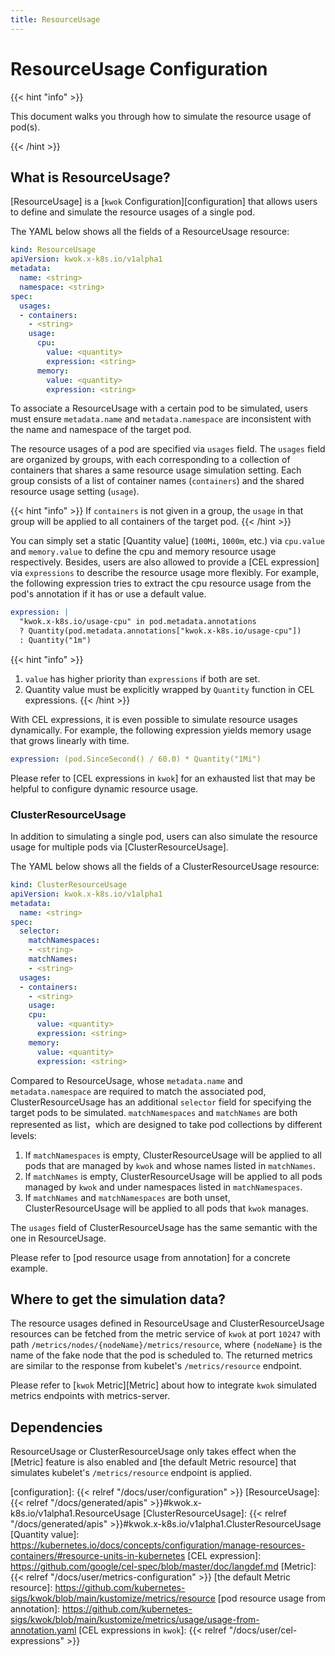 ```yaml
---
title: ResourceUsage
---
```


# ResourceUsage Configuration

{{< hint "info" >}}

This document walks you through how to simulate the resource usage of pod(s).

{{< /hint >}}

## What is ResourceUsage?

[ResourceUsage] is a [`kwok` Configuration][configuration] that allows users to define and simulate the resource usages of a single pod.

The YAML below shows all the fields of a ResourceUsage resource:

``` yaml
kind: ResourceUsage
apiVersion: kwok.x-k8s.io/v1alpha1
metadata:
  name: <string>
  namespace: <string>
spec:
  usages:
  - containers:
    - <string>
    usage:
      cpu:
        value: <quantity>
        expression: <string>
      memory:
        value: <quantity>
        expression: <string>
```

To associate a ResourceUsage with a certain pod to be simulated, users must ensure `metadata.name` and `metadata.namespace` 
are inconsistent with the name and namespace of the target pod.

The resource usages of a pod are specified via `usages` field.
The `usages` field are organized by groups, with each corresponding to a collection of containers that shares a same resource usage simulation setting.
Each group consists of a list of container names (`containers`) and the shared resource usage setting (`usage`).

{{< hint "info" >}}
If `containers` is not given in a group, the `usage` in that group will be applied to all containers of the target pod.
{{< /hint >}}

You can simply set a static [Quantity value] (`100Mi`, `1000m`, etc.) via `cpu.value` and `memory.value` to define the cpu and memory resource usage respectively.
Besides, users are also allowed to provide a [CEL expression] via `expressions` to describe the resource usage more flexibly. For example,
the following expression tries to extract the cpu resource usage from the pod's annotation if it has or use a default value.

```yaml
expression: |
  "kwok.x-k8s.io/usage-cpu" in pod.metadata.annotations
  ? Quantity(pod.metadata.annotations["kwok.x-k8s.io/usage-cpu"])
  : Quantity("1m")
```

{{< hint "info" >}}
1. `value` has higher priority than `expressions` if both are set.
2. Quantity value must be explicitly wrapped by `Quantity` function in CEL expressions.
{{< /hint >}}

With CEL expressions, it is even possible to simulate resource usages dynamically. For example, the following expression
yields memory usage that grows linearly with time.
```yaml
expression: (pod.SinceSecond() / 60.0) * Quantity("1Mi")
```
Please refer to [CEL expressions in `kwok`] for an exhausted list that may be helpful to configure dynamic resource usage.


### ClusterResourceUsage

In addition to simulating a single pod, users can also simulate the resource usage for multiple pods via [ClusterResourceUsage].

The YAML below shows all the fields of a ClusterResourceUsage resource:

``` yaml
kind: ClusterResourceUsage
apiVersion: kwok.x-k8s.io/v1alpha1
metadata:
  name: <string>
spec:
  selector:
    matchNamespaces:
    - <string>
    matchNames:
    - <string>
  usages:
  - containers:
    - <string>
    usage:
    cpu:
      value: <quantity>
      expression: <string>
    memory:
      value: <quantity>
      expression: <string>
```
Compared to ResourceUsage, whose `metadata.name` and `metadata.namespace` are required to match the associated pod, 
ClusterResourceUsage has an additional `selector` field for specifying the target pods to be simulated.
`matchNamespaces` and `matchNames` are both represented as list，which are designed to take pod collections by different levels:

1. If `matchNamespaces` is empty, ClusterResourceUsage will be applied to all pods that are managed by `kwok` and whose names listed in `matchNames`.
2. If `matchNames` is empty, ClusterResourceUsage will be applied to all pods managed by `kwok` and under namespaces listed in `matchNamespaces`.
3. If `matchNames` and `matchNamespaces` are both unset, ClusterResourceUsage will be applied to all pods that `kwok` manages.

The `usages` field of ClusterResourceUsage has the same semantic with the one in ResourceUsage.

Please refer to [pod resource usage from annotation] for a concrete example.

## Where to get the simulation data?

The resource usages defined in ResourceUsage and ClusterResourceUsage resources can be fetched from the metric service of `kwok` at port `10247` with path `/metrics/nodes/{nodeName}/metrics/resource`,
where `{nodeName}` is the name of the fake node that the pod is scheduled to.
The returned metrics are similar to the response from kubelet's `/metrics/resource` endpoint.

Please refer to [`kwok` Metric][Metric] about how to integrate `kwok` simulated metrics endpoints with metrics-server.  

## Dependencies

ResourceUsage or ClusterResourceUsage only takes effect when the [Metric] feature is also enabled and
[the default Metric resource] that simulates kubelet's `/metrics/resource` endpoint is applied. 


[configuration]: {{< relref "/docs/user/configuration" >}}
[ResourceUsage]: {{< relref "/docs/generated/apis" >}}#kwok.x-k8s.io/v1alpha1.ResourceUsage
[ClusterResourceUsage]: {{< relref "/docs/generated/apis" >}}#kwok.x-k8s.io/v1alpha1.ClusterResourceUsage
[Quantity value]: https://kubernetes.io/docs/concepts/configuration/manage-resources-containers/#resource-units-in-kubernetes
[CEL expression]: https://github.com/google/cel-spec/blob/master/doc/langdef.md
[Metric]: {{< relref "/docs/user/metrics-configuration" >}}
[the default Metric resource]:  https://github.com/kubernetes-sigs/kwok/blob/main/kustomize/metrics/resource
[pod resource usage from annotation]: https://github.com/kubernetes-sigs/kwok/blob/main/kustomize/metrics/usage/usage-from-annotation.yaml
[CEL expressions in `kwok`]: {{< relref "/docs/user/cel-expressions" >}}
